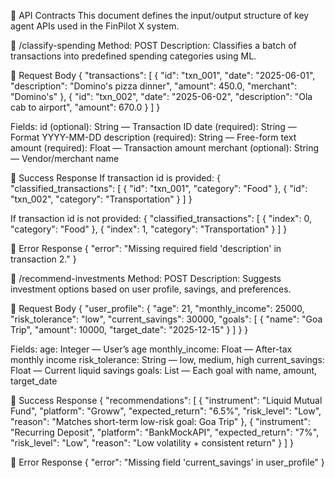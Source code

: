 📄 API Contracts
This document defines the input/output structure of key agent APIs used in the FinPilot X system.

🧠 /classify-spending
Method: POST
Description: Classifies a batch of transactions into predefined spending categories using ML.

🔸 Request Body
{
  "transactions": [
    {
      "id": "txn_001",
      "date": "2025-06-01",
      "description": "Domino's pizza dinner",
      "amount": 450.0,
      "merchant": "Domino's"
    },
    {
      "id": "txn_002",
      "date": "2025-06-02",
      "description": "Ola cab to airport",
      "amount": 670.0
    }
  ]
}

Fields:
id (optional): String — Transaction ID
date (required): String — Format YYYY-MM-DD
description (required): String — Free-form text
amount (required): Float — Transaction amount
merchant (optional): String — Vendor/merchant name

🔸 Success Response
If transaction id is provided:
{
  "classified_transactions": [
    {
      "id": "txn_001",
      "category": "Food"
    },
    {
      "id": "txn_002",
      "category": "Transportation"
    }
  ]
}

If transaction id is not provided:
{
  "classified_transactions": [
    {
      "index": 0,
      "category": "Food"
    },
    {
      "index": 1,
      "category": "Transportation"
    }
  ]
}

🔸 Error Response
{
  "error": "Missing required field 'description' in transaction 2."
}

🚀 /recommend-investments
Method: POST
Description: Suggests investment options based on user profile, savings, and preferences.

🔸 Request Body
{
  "user_profile": {
    "age": 21,
    "monthly_income": 25000,
    "risk_tolerance": "low",
    "current_savings": 30000,
    "goals": [
      {
        "name": "Goa Trip",
        "amount": 10000,
        "target_date": "2025-12-15"
      }
    ]
  }
}

Fields:
age: Integer — User’s age
monthly_income: Float — After-tax monthly income
risk_tolerance: String — low, medium, high
current_savings: Float — Current liquid savings
goals: List — Each goal with name, amount, target_date

🔸 Success Response
{
  "recommendations": [
    {
      "instrument": "Liquid Mutual Fund",
      "platform": "Groww",
      "expected_return": "6.5%",
      "risk_level": "Low",
      "reason": "Matches short-term low-risk goal: Goa Trip"
    },
    {
      "instrument": "Recurring Deposit",
      "platform": "BankMockAPI",
      "expected_return": "7%",
      "risk_level": "Low",
      "reason": "Low volatility + consistent return"
    }
  ]
}

🔸 Error Response
{
  "error": "Missing field 'current_savings' in user_profile"
}
